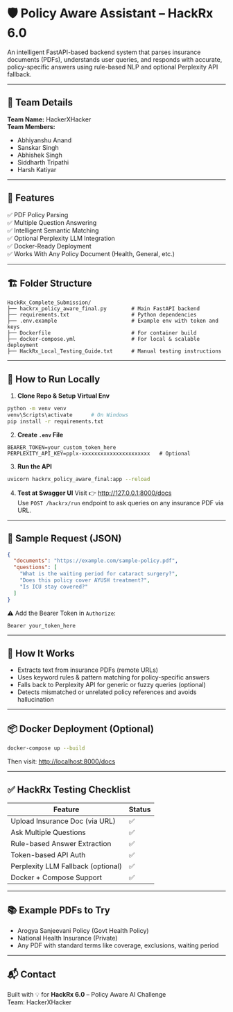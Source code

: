 
# 🛡️ Policy Aware Assistant – HackRx 6.0

An intelligent FastAPI-based backend system that parses insurance documents (PDFs), understands user queries, and responds with accurate, policy-specific answers using rule-based NLP and optional Perplexity API fallback.

---

## 👥 Team Details

**Team Name:** HackerXHacker  
**Team Members:**
- Abhiyanshu Anand  
- Sanskar Singh  
- Abhishek Singh  
- Siddharth Tripathi  
- Harsh Katiyar

---

## 🚀 Features

✅ PDF Policy Parsing  
✅ Multiple Question Answering  
✅ Intelligent Semantic Matching  
✅ Optional Perplexity LLM Integration  
✅ Docker-Ready Deployment  
✅ Works With Any Policy Document (Health, General, etc.)

---

## 🏗️ Folder Structure

```
HackRx_Complete_Submission/
├── hackrx_policy_aware_final.py        # Main FastAPI backend
├── requirements.txt                    # Python dependencies
├── .env.example                        # Example env with token and keys
├── Dockerfile                          # For container build
├── docker-compose.yml                  # For local & scalable deployment
├── HackRx_Local_Testing_Guide.txt      # Manual testing instructions
```

---

## 🧪 How to Run Locally

1. **Clone Repo & Setup Virtual Env**
```bash
python -m venv venv
venv\Scripts\activate      # On Windows
pip install -r requirements.txt
```

2. **Create `.env` File**
```env
BEARER_TOKEN=your_custom_token_here
PERPLEXITY_API_KEY=pplx-xxxxxxxxxxxxxxxxxxxxxx   # Optional
```

3. **Run the API**
```bash
uvicorn hackrx_policy_aware_final:app --reload
```

4. **Test at Swagger UI**
Visit 👉 http://127.0.0.1:8000/docs  
Use `POST /hackrx/run` endpoint to ask queries on any insurance PDF via URL.

---

## 🔁 Sample Request (JSON)

```json
{
  "documents": "https://example.com/sample-policy.pdf",
  "questions": [
    "What is the waiting period for cataract surgery?",
    "Does this policy cover AYUSH treatment?",
    "Is ICU stay covered?"
  ]
}
```

⚠️ Add the Bearer Token in `Authorize`:
```
Bearer your_token_here
```

---

## 🧠 How It Works

- Extracts text from insurance PDFs (remote URLs)
- Uses keyword rules & pattern matching for policy-specific answers
- Falls back to Perplexity API for generic or fuzzy queries (optional)
- Detects mismatched or unrelated policy references and avoids hallucination

---

## 📦 Docker Deployment (Optional)

```bash
docker-compose up --build
```

Then visit: [http://localhost:8000/docs](http://localhost:8000/docs)

---

## ✅ HackRx Testing Checklist

| Feature                            | Status |
|-----------------------------------|--------|
| Upload Insurance Doc (via URL)    | ✅     |
| Ask Multiple Questions            | ✅     |
| Rule-based Answer Extraction      | ✅     |
| Token-based API Auth              | ✅     |
| Perplexity LLM Fallback (optional)| ✅     |
| Docker + Compose Support          | ✅     |

---

## 📚 Example PDFs to Try

- Arogya Sanjeevani Policy (Govt Health Policy)
- National Health Insurance (Private)
- Any PDF with standard terms like coverage, exclusions, waiting period

---

## 📬 Contact

Built with 💡 for **HackRx 6.0** – Policy Aware AI Challenge  
Team: HackerXHacker  
